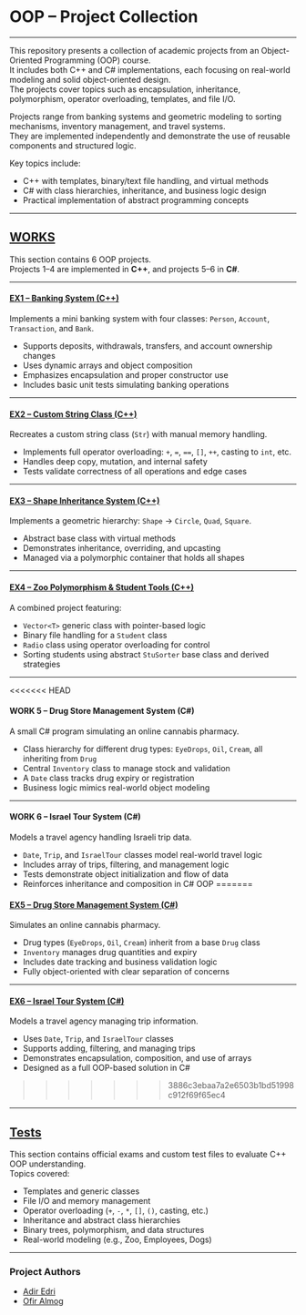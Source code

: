 # OOP – Project Collection

---

This repository presents a collection of academic projects from an Object-Oriented Programming (OOP) course.  
It includes both C++ and C# implementations, each focusing on real-world modeling and solid object-oriented design.  
The projects cover topics such as encapsulation, inheritance, polymorphism, operator overloading, templates, and file I/O.

Projects range from banking systems and geometric modeling to sorting mechanisms, inventory management, and travel systems.  
They are implemented independently and demonstrate the use of reusable components and structured logic.

Key topics include:
- C++ with templates, binary/text file handling, and virtual methods  
- C# with class hierarchies, inheritance, and business logic design  
- Practical implementation of abstract programming concepts

---

## [WORKS](https://github.com/adiredri/OOP/tree/main/Works)

This section contains 6 OOP projects.  
Projects 1–4 are implemented in **C++**, and projects 5–6 in **C#**.

---

#### [EX1 – Banking System (C++)](https://github.com/adiredri/OOP/tree/main/Works/EX1_BankSystem)

Implements a mini banking system with four classes: `Person`, `Account`, `Transaction`, and `Bank`.  
- Supports deposits, withdrawals, transfers, and account ownership changes  
- Uses dynamic arrays and object composition  
- Emphasizes encapsulation and proper constructor use  
- Includes basic unit tests simulating banking operations

---

#### [EX2 – Custom String Class (C++)](https://github.com/adiredri/OOP/tree/main/Works/EX2_StrOperators)

Recreates a custom string class (`Str`) with manual memory handling.  
- Implements full operator overloading: `+`, `=`, `==`, `[]`, `++`, casting to `int`, etc.  
- Handles deep copy, mutation, and internal safety  
- Tests validate correctness of all operations and edge cases

---

#### [EX3 – Shape Inheritance System (C++)](https://github.com/adiredri/OOP/tree/main/Works/EX3_ShapesInheritance)

Implements a geometric hierarchy: `Shape` → `Circle`, `Quad`, `Square`.  
- Abstract base class with virtual methods  
- Demonstrates inheritance, overriding, and upcasting  
- Managed via a polymorphic container that holds all shapes

---

#### [EX4 – Zoo Polymorphism & Student Tools (C++)](https://github.com/adiredri/OOP/tree/main/Works/EX4_ZooPolymorphism)

A combined project featuring:
- `Vector<T>` generic class with pointer-based logic  
- Binary file handling for a `Student` class  
- `Radio` class using operator overloading for control  
- Sorting students using abstract `StuSorter` base class and derived strategies

---

<<<<<<< HEAD
#### WORK 5 – Drug Store Management System (C#)

A small C# program simulating an online cannabis pharmacy.  
- Class hierarchy for different drug types: `EyeDrops`, `Oil`, `Cream`, all inheriting from `Drug`  
- Central `Inventory` class to manage stock and validation  
- A `Date` class tracks drug expiry or registration  
- Business logic mimics real-world object modeling

---

#### WORK 6 – Israel Tour System (C#)

Models a travel agency handling Israeli trip data.  
- `Date`, `Trip`, and `IsraelTour` classes model real-world travel logic  
- Includes array of trips, filtering, and management logic  
- Tests demonstrate object initialization and flow of data  
- Reinforces inheritance and composition in C# OOP
=======
#### [EX5 – Drug Store Management System (C#)](https://github.com/adiredri/OOP/tree/main/Works/EX5_DrugStore)

Simulates an online cannabis pharmacy.  
- Drug types (`EyeDrops`, `Oil`, `Cream`) inherit from a base `Drug` class  
- `Inventory` manages drug quantities and expiry  
- Includes date tracking and business validation logic  
- Fully object-oriented with clear separation of concerns

---

#### [EX6 – Israel Tour System (C#)](https://github.com/adiredri/OOP/tree/main/Works/EX6_IsraelTour)

Models a travel agency managing trip information.  
- Uses `Date`, `Trip`, and `IsraelTour` classes  
- Supports adding, filtering, and managing trips  
- Demonstrates encapsulation, composition, and use of arrays  
- Designed as a full OOP-based solution in C#
>>>>>>> 3886c3ebaa7a2e6503b1bd51998c912f69f65ec4

---

## [Tests](https://github.com/adiredri/OOP/tree/main/Tests)

This section contains official exams and custom test files to evaluate C++ OOP understanding.  
Topics covered:

- Templates and generic classes  
- File I/O and memory management  
- Operator overloading (`+`, `-`, `*`, `[]`, `()`, casting, etc.)  
- Inheritance and abstract class hierarchies  
- Binary trees, polymorphism, and data structures  
- Real-world modeling (e.g., Zoo, Employees, Dogs)

---

### Project Authors

- [Adir Edri](https://github.com/adiredri)  
- [Ofir Almog](https://github.com/Ofigu)
